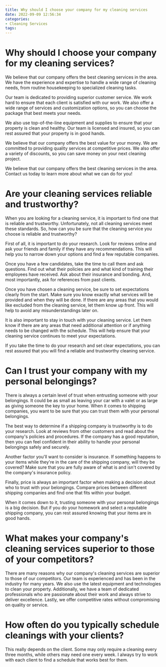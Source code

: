 ```yaml
---
title: Why should I choose your company for my cleaning services
date: 2022-09-09 12:56:34
categories:
- Cleaning Services
tags:
---
```



# Why should I choose your company for my cleaning services?

We believe that our company offers the best cleaning services in the area. We have the experience and expertise to handle a wide range of cleaning needs, from routine housekeeping to specialized cleaning tasks.

Our team is dedicated to providing superior customer service. We work hard to ensure that each client is satisfied with our work. We also offer a wide range of services and customization options, so you can choose the package that best meets your needs.

We also use top-of-the-line equipment and supplies to ensure that your property is clean and healthy. Our team is licensed and insured, so you can rest assured that your property is in good hands.

We believe that our company offers the best value for your money. We are committed to providing quality services at competitive prices. We also offer a variety of discounts, so you can save money on your next cleaning project.

We believe that our company offers the best cleaning services in the area. Contact us today to learn more about what we can do for you!

# Are your cleaning services reliable and trustworthy? 

When you are looking for a cleaning service, it is important to find one that is reliable and trustworthy. Unfortunately, not all cleaning services meet these standards. So, how can you be sure that the cleaning service you choose is reliable and trustworthy?

First of all, it is important to do your research. Look for reviews online and ask your friends and family if they have any recommendations. This will help you to narrow down your options and find a few reputable companies. 

Once you have a few candidates, take the time to call them and ask questions. Find out what their policies are and what kind of training their employees have received. Ask about their insurance and bonding. And, most importantly, ask for references from past clients. 

Once you have chosen a cleaning service, be sure to set expectations clearly from the start. Make sure you know exactly what services will be provided and when they will be done. If there are any areas that you would like excluded from the cleaning service, let them know up front. This will help to avoid any misunderstandings later on. 

It is also important to stay in touch with your cleaning service. Let them know if there are any areas that need additional attention or if anything needs to be changed with the schedule. This will help ensure that your cleaning service continues to meet your expectations. 

If you take the time to do your research and set clear expectations, you can rest assured that you will find a reliable and trustworthy cleaning service.

# Can I trust your company with my personal belongings? 

There is always a certain level of trust when entrusting someone with your belongings. It could be as small as leaving your car with a valet or as large as giving someone the key to your home. When it comes to shipping companies, you want to be sure that you can trust them with your personal belongings.

The best way to determine if a shipping company is trustworthy is to do your research. Look at reviews from other customers and read about the company's policies and procedures. If the company has a good reputation, then you can feel confident in their ability to handle your personal belongings safely and securely.

Another factor you'll want to consider is insurance. If something happens to your items while they're in the care of the shipping company, will they be covered? Make sure that you are fully aware of what is and isn't covered by the company's insurance policy.

Finally, price is always an important factor when making a decision about who to trust with your belongings. Compare prices between different shipping companies and find one that fits within your budget.

When it comes down to it, trusting someone with your personal belongings is a big decision. But if you do your homework and select a reputable shipping company, you can rest assured knowing that your items are in good hands.

# What makes your company's cleaning services superior to those of your competitors? 

There are many reasons why our company's cleaning services are superior to those of our competitors. Our team is experienced and has been in the industry for many years. We also use the latest equipment and technologies to clean your property. Additionally, we have a team of dedicated professionals who are passionate about their work and always strive to deliver excellence. Lastly, we offer competitive rates without compromising on quality or service.

# How often do you typically schedule cleanings with your clients?

This really depends on the client. Some may only require a cleaning every three months, while others may need one every week. I always try to work with each client to find a schedule that works best for them.